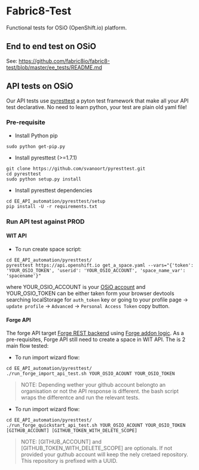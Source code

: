 Fabric8-Test 
============

Functional tests for OSiO (OpenShift.io) platform.

## End to end test on OSiO

See: https://github.com/fabric8io/fabric8-test/blob/master/ee_tests/README.md


## API tests on OSiO

Our API tests use [pyresttest](https://github.com/svanoort/pyresttest.git) a pyton test framework that make all your API test declarative. No need to learn python, your test are plain old yaml file!

### Pre-requisite

* Install Python pip

```
sudo python get-pip.py
```

* Install pyresttest (>=1.7.1)

```
git clone https://github.com/svanoort/pyresttest.git
cd pyresttest
sudo python setup.py install
```

* Install pyresttest dependencies

```
cd EE_API_automation/pyresttest/setup
pip install -U -r requirements.txt
```

### Run API test against PROD

#### WIT API

* To run create space script:

```
cd EE_API_automation/pyresttest/
pyresttest https://api.openshift.io get_a_space.yaml --vars="{'token': 'YOUR_OSIO_TOKEN', 'userid': 'YOUR_OSIO_ACCOUNT', 'space_name_var': 'spacename'}"
```
where YOUR_OSIO_ACCOUNT is your [OSiO account]() and YOUR_OSIO_TOKEN can be either taken form your browser devtools searching localStorage for `auth_token` key or going to your profile page -> `update profile` -> `Advanced` -> `Personal Access Token` copy button. 

#### Forge API

The forge API target [Forge REST backend]() using [Forge addon logic]().
As a pre-requisites, Forge API still need to create a space in WIT API.
The is 2 main flow tested:

* To run import wizard flow:

```
cd EE_API_automation/pyresttest/
./run_forge_import_api_test.sh YOUR_OSIO_ACOUNT YOUR_OSIO_TOKEN
```

> NOTE: Depending wether your github account belongto an organisation or not the API response is different. the bash script wraps the differentce and run the relevant tests.

* To run import wizard flow:

```
cd EE_API_automation/pyresttest/
./run_forge_quickstart_api_test.sh YOUR_OSIO_ACOUNT YOUR_OSIO_TOKEN [GITHUB_ACCOUNT] [GITHUB_TOKEN_WITH_DELETE_SCOPE]
```

> NOTE: [GITHUB_ACCOUNT] and [GITHUB_TOKEN_WITH_DELETE_SCOPE] are optionals. If not provided your guthub account will keep the nely cretaed repository. This repository is prefixed with a UUID.

